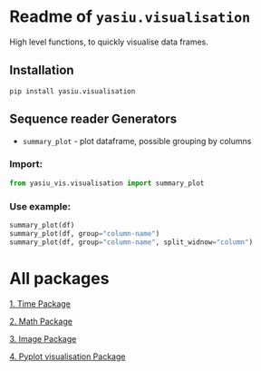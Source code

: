 # Readme of `yasiu.visualisation`

High level functions, to quickly visualise data frames.

## Installation

```shell
pip install yasiu.visualisation
```

## Sequence reader Generators

- `summary_plot` - plot dataframe, possible grouping by columns

### Import:

```py
from yasiu_vis.visualisation import summary_plot
```

### Use example:

```py
summary_plot(df)
summary_plot(df, group="column-name")
summary_plot(df, group="column-name", split_widnow="column")
```

# All packages

[1. Time Package](https://pypi.org/project/yasiu-time/)

[2. Math Package](https://pypi.org/project/yasiu-math/)

[3. Image Package](https://pypi.org/project/yasiu-image/)

[4. Pyplot visualisation Package](https://pypi.org/project/yasiu-visualisation/)

